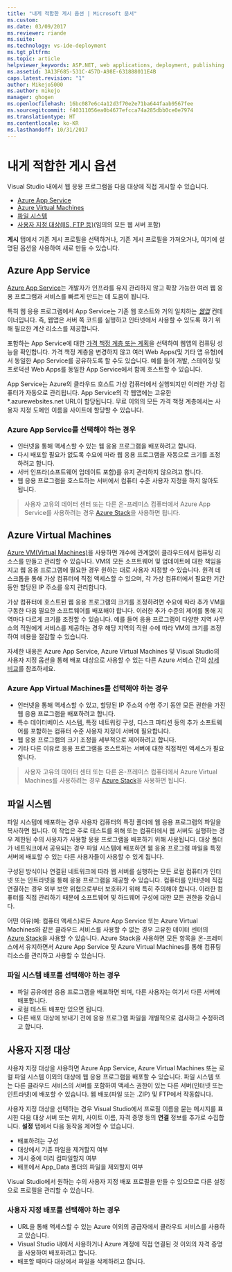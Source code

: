 ```yaml
---
title: "내게 적합한 게시 옵션 | Microsoft 문서"
ms.custom: 
ms.date: 03/09/2017
ms.reviewer: riande
ms.suite: 
ms.technology: vs-ide-deployment
ms.tgt_pltfrm: 
ms.topic: article
helpviewer_keywords: ASP.NET, web applications, deployment, publishing
ms.assetid: 3A13F685-531C-457D-A98E-631888011E4B
caps.latest.revision: "1"
author: Mikejo5000
ms.author: mikejo
manager: ghogen
ms.openlocfilehash: 16bc087e6c4a12d3f70e2e71ba644faab9567fee
ms.sourcegitcommit: f40311056ea0b4677efcca74a285dbb0ce0e7974
ms.translationtype: HT
ms.contentlocale: ko-KR
ms.lasthandoff: 10/31/2017
---
```

# 내게 적합한 게시 옵션

Visual Studio 내에서 웹 응용 프로그램을 다음 대상에 직접 게시할 수 있습니다.

- [Azure App Service](#azure-app-service)
- [Azure Virtual Machines](#azure-virtual-machines)
- [파일 시스템](#file-system)
- [사용자 지정 대상(IIS, FTP 등)](#custom-targets)(임의의 모든 웹 서버 포함)

**게시** 탭에서 기존 게시 프로필을 선택하거나, 기존 게시 프로필을 가져오거나, 여기에 설명된 옵션을 사용하여 새로 만들 수 있습니다.

## Azure App Service

[Azure App Service](https://azure.microsoft.com/documentation/articles/app-service-value-prop-what-is/)는 개발자가 인프라를 유지 관리하지 않고 확장 가능한 여러 웹 응용 프로그램과 서비스를 빠르게 만드는 데 도움이 됩니다.

특히 웹 응용 프로그램에서 App Service는 기존 웹 호스트와 거의 일치하는 [*웹앱*](https://azure.microsoft.com/en-us/documentation/articles/app-service-web-overview/) 컨테이너입니다. 즉, 웹앱은 서버 쪽 코드를 실행하고 인터넷에서 사용할 수 있도록 하기 위해 필요한 계산 리소스를 제공합니다.

포함하는 App Service에 대한 [가격 책정 계층 또는 계획](https://azure.microsoft.com/documentation/articles/azure-web-sites-web-hosting-plans-in-depth-overview/)을 선택하여 웹앱의 컴퓨팅 성능을 확인합니다. 가격 책정 계층을 변경하지 않고 여러 Web Apps(및 기타 앱 유형)에서 동일한 App Service를 공유하도록 할 수도 있습니다. 예를 들어 개발, 스테이징 및 프로덕션 Web Apps를 동일한 App Service에서 함께 호스트할 수 있습니다.

App Service는 Azure의 클라우드 호스트 가상 컴퓨터에서 실행되지만 이러한 가상 컴퓨터가 자동으로 관리됩니다. App Service의 각 웹앱에는 고유한 \*.azurewebsites.net URL이 할당됩니다. 무료 이외의 모든 가격 책정 계층에서는 사용자 지정 도메인 이름을 사이트에 할당할 수 있습니다.

### Azure App Service를 선택해야 하는 경우

- 인터넷을 통해 액세스할 수 있는 웹 응용 프로그램을 배포하려고 합니다.
- 다시 배포할 필요가 없도록 수요에 따라 웹 응용 프로그램을 자동으로 크기를 조정하려고 합니다.
- 서버 인프라(소프트웨어 업데이트 포함)를 유지 관리하지 않으려고 합니다.
- 웹 응용 프로그램을 호스트하는 서버에서 컴퓨터 수준 사용자 지정을 하지 않아도 됩니다.


> 사용자 고유의 데이터 센터 또는 다른 온-프레미스 컴퓨터에서 Azure App Service를 사용하려는 경우 [Azure Stack](https://azure.microsoft.com/overview/azure-stack/)을 사용하면 됩니다.


## Azure Virtual Machines

[Azure VM(Virtual Machines)](https://azure.microsoft.com/documentation/services/virtual-machines/)을 사용하면 개수에 관계없이 클라우드에서 컴퓨팅 리소스를 만들고 관리할 수 있습니다. VM의 모든 소프트웨어 및 업데이트에 대한 책임을 지고 웹 응용 프로그램에 필요한 경우 원하는 대로 사용자 지정할 수 있습니다. 원격 데스크톱을 통해 가상 컴퓨터에 직접 액세스할 수 있으며, 각 가상 컴퓨터에서 필요한 기간 동안 할당된 IP 주소를 유지 관리합니다.

가상 컴퓨터에 호스트된 웹 응용 프로그램의 크기를 조정하려면 수요에 따라 추가 VM을 구동한 다음 필요한 소프트웨어를 배포해야 합니다. 이러한 추가 수준의 제어를 통해 지역마다 다르게 크기를 조정할 수 있습니다. 예를 들어 응용 프로그램이 다양한 지역 사무소의 직원에게 서비스를 제공하는 경우 해당 지역의 직원 수에 따라 VM의 크기를 조정하여 비용을 절감할 수 있습니다.

자세한 내용은 Azure App Service, Azure Virtual Machines 및 Visual Studio의 사용자 지정 옵션을 통해 배포 대상으로 사용할 수 있는 다른 Azure 서비스 간의 [상세 비교](https://azure.microsoft.com/documentation/articles/choose-web-site-cloud-service-vm/)를 참조하세요.

### Azure App Virtual Machines를 선택해야 하는 경우

- 인터넷을 통해 액세스할 수 있고, 할당된 IP 주소의 수명 주기 동안 모든 권한을 가진 웹 응용 프로그램을 배포하려고 합니다.
- 특수 데이터베이스 시스템, 특정 네트워킹 구성, 디스크 파티션 등의 추가 소프트웨어를 포함하는 컴퓨터 수준 사용자 지정이 서버에 필요합니다.
- 웹 응용 프로그램의 크기 조정을 세부적으로 제어하려고 합니다.
- 기타 다른 이유로 응용 프로그램을 호스트하는 서버에 대한 직접적인 액세스가 필요합니다.

> 사용자 고유의 데이터 센터 또는 다른 온-프레미스 컴퓨터에서 Azure Virtual Machines를 사용하려는 경우 [Azure Stack](https://azure.microsoft.com/overview/azure-stack/)을 사용하면 됩니다.


## 파일 시스템

파일 시스템에 배포하는 경우 사용자 컴퓨터의 특정 폴더에 웹 응용 프로그램의 파일을 복사하면 됩니다. 이 작업은 주로 테스트를 위해 또는 컴퓨터에서 웹 서버도 실행하는 경우 제한된 수의 사용자가 사용할 응용 프로그램을 배포하기 위해 사용됩니다. 대상 폴더가 네트워크에서 공유되는 경우 파일 시스템에 배포하면 웹 응용 프로그램 파일을 특정 서버에 배포할 수 있는 다른 사용자들이 사용할 수 있게 됩니다.

구성된 방식이나 연결된 네트워크에 따라 웹 서버를 실행하는 모든 로컬 컴퓨터가 인터넷 또는 인트라넷을 통해 응용 프로그램을 제공할 수 있습니다. 컴퓨터를 인터넷에 직접 연결하는 경우 외부 보안 위협으로부터 보호하기 위해 특히 주의해야 합니다. 이러한 컴퓨터를 직접 관리하기 때문에 소프트웨어 및 하드웨어 구성에 대한 모든 권한을 갖습니다.

어떤 이유(예: 컴퓨터 액세스)로든 Azure App Service 또는 Azure Virtual Machines와 같은 클라우드 서비스를 사용할 수 없는 경우 고유한 데이터 센터의 [Azure Stack](https://azure.microsoft.com/overview/azure-stack/)을 사용할 수 있습니다. Azure Stack을 사용하면 모든 항목을 온-프레미스에서 유지하면서 Azure App Service 및 Azure Virtual Machines를 통해 컴퓨팅 리소스를 관리하고 사용할 수 있습니다.

### 파일 시스템 배포를 선택해야 하는 경우

- 파일 공유에만 응용 프로그램을 배포하면 되며, 다른 사용자는 여기서 다른 서버에 배포합니다.
- 로컬 테스트 배포만 있으면 됩니다.
- 다른 배포 대상에 보내기 전에 응용 프로그램 파일을 개별적으로 검사하고 수정하려고 합니다.



## 사용자 지정 대상

사용자 지정 대상을 사용하면 Azure App Service, Azure Virtual Machines 또는 로컬 파일 시스템 이외의 대상에 웹 응용 프로그램을 배포할 수 있습니다. 파일 시스템 또는 다른 클라우드 서비스의 서버를 포함하여 액세스 권한이 있는 다른 서버(인터넷 또는 인트라넷)에 배포할 수 있습니다. 웹 배포(파일 또는 .ZIP) 및 FTP에서 작동합니다.

사용자 지정 대상을 선택하는 경우 Visual Studio에서 프로필 이름을 묻는 메시지를 표시한 다음 대상 서버 또는 위치, 사이트 이름, 자격 증명 등의 **연결** 정보를 추가로 수집합니다. **설정** 탭에서 다음 동작을 제어할 수 있습니다.

- 배포하려는 구성
- 대상에서 기존 파일을 제거할지 여부
- 게시 중에 미리 컴파일할지 여부
- 배포에서 App_Data 폴더의 파일을 제외할지 여부

Visual Studio에서 원하는 수의 사용자 지정 배포 프로필을 만들 수 있으므로 다른 설정으로 프로필을 관리할 수 있습니다.

### 사용자 지정 배포를 선택해야 하는 경우

- URL을 통해 액세스할 수 있는 Azure 이외의 공급자에서 클라우드 서비스를 사용하고 있습니다.
- Visual Studio 내에서 사용하거나 Azure 계정에 직접 연결된 것 이외의 자격 증명을 사용하여 배포하려고 합니다.
- 배포할 때마다 대상에서 파일을 삭제하려고 합니다.
